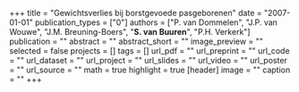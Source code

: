 +++
title = "Gewichtsverlies bij borstgevoede pasgeborenen"
date = "2007-01-01"
publication_types = ["0"]
authors = ["P. van Dommelen", "J.P. van Wouwe", "J.M. Breuning-Boers", "**S. van Buuren**", "P.H. Verkerk"]
publication = ""
abstract = ""
abstract_short = ""
image_preview = ""
selected = false
projects = []
tags = []
url_pdf = ""
url_preprint = ""
url_code = ""
url_dataset = ""
url_project = ""
url_slides = ""
url_video = ""
url_poster = ""
url_source = ""
math = true
highlight = true
[header]
image = ""
caption = ""
+++
